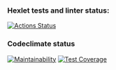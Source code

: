 ### Hexlet tests and linter status:
[![Actions Status](https://github.com/pliginAlexandr/fullstack-javascript-project-46/actions/workflows/hexlet-check.yml/badge.svg)](https://github.com/pliginAlexandr/fullstack-javascript-project-46/actions)
### Codeclimate status
[![Maintainability](https://api.codeclimate.com/v1/badges/2f55bab78313e1eebfb0/maintainability)](https://codeclimate.com/github/pliginAlexandr/fullstack-javascript-project-46/maintainability)
[![Test Coverage](https://api.codeclimate.com/v1/badges/2f55bab78313e1eebfb0/test_coverage)](https://codeclimate.com/github/pliginAlexandr/fullstack-javascript-project-46/test_coverage)